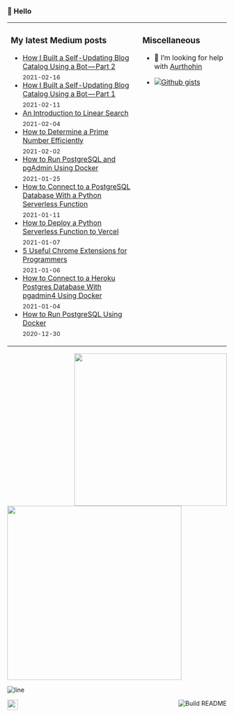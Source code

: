 ### 👋  Hello

<table>
<tr>
<td width="60%" valign="top">

### My latest Medium posts

<!-- blog starts -->
* [How I Built a Self-Updating Blog Catalog Using a Bot — Part 2](https://levelup.gitconnected.com/how-i-built-a-self-updating-blog-catalog-using-a-bot-part-2-a67968be5f42?source=rss-4430950b9342------2) <br/> <sub>2021-02-16</sub>
* [How I Built a Self-Updating Blog Catalog Using a Bot — Part 1](https://levelup.gitconnected.com/how-i-built-a-self-updating-blog-catalog-using-a-bot-part-1-bd7399ba1e4f?source=rss-4430950b9342------2) <br/> <sub>2021-02-11</sub>
* [An Introduction to Linear Search](https://medium.com/logic-gates/an-introduction-to-linear-search-269e2038e952?source=rss-4430950b9342------2) <br/> <sub>2021-02-04</sub>
* [How to Determine a Prime Number Efficiently](https://medium.com/logic-gates/how-to-determine-a-prime-number-efficiently-bca843c4d377?source=rss-4430950b9342------2) <br/> <sub>2021-02-02</sub>
* [How to Run PostgreSQL and pgAdmin Using Docker](https://towardsdatascience.com/how-to-run-postgresql-and-pgadmin-using-docker-3a6a8ae918b5?source=rss-4430950b9342------2) <br/> <sub>2021-01-25</sub>
* [How to Connect to a PostgreSQL Database With a Python Serverless Function](https://towardsdatascience.com/how-to-connect-to-a-postgresql-database-with-a-python-serverless-function-f5f3b244475?source=rss-4430950b9342------2) <br/> <sub>2021-01-11</sub>
* [How to Deploy a Python Serverless Function to Vercel](https://towardsdatascience.com/how-to-deploy-a-python-serverless-function-to-vercel-f43c8ca393a0?source=rss-4430950b9342------2) <br/> <sub>2021-01-07</sub>
* [5 Useful Chrome Extensions for Programmers](https://medium.com/logic-gates/5-useful-chrome-extensions-for-programmers-427eaac57a71?source=rss-4430950b9342------2) <br/> <sub>2021-01-06</sub>
* [How to Connect to a Heroku Postgres Database With pgadmin4 Using Docker](https://towardsdatascience.com/how-to-connect-to-a-heroku-postgres-database-with-pgadmin4-using-docker-6ac1e423ae66?source=rss-4430950b9342------2) <br/> <sub>2021-01-04</sub>
* [How to Run PostgreSQL Using Docker](https://towardsdatascience.com/how-to-run-postgresql-using-docker-15bf87b452d4?source=rss-4430950b9342------2) <br/> <sub>2020-12-30</sub>
<!-- blog ends -->
</td>
<td width="40%" valign="top">

### Miscellaneous

- 🤔 I’m looking for help with [Aurthohin][aurthohin]
<!-- https://github.com/lifeparticle/Gist-Count -->
- [![Github gists](https://gist-count.vercel.app/api?username=lifeparticle)](https://gist.github.com/lifeparticle)

</td>
</tr>
</table>

<a href="https://github.com/anuraghazra/github-readme-stats"><img src="https://github-readme-stats.vercel.app/api?username=lifeparticle&theme=dark&show_icons=true" width=350 align="right" /></a>
<!-- programmer_humor_img starts -->
<a href="https://imgur.com/r/ProgrammerHumor/ftVuAtg"><img height="400" width="400" src="https://i.imgur.com/ftVuAtg.png"></a>
<!-- programmer_humor_img ends -->

![line](https://user-images.githubusercontent.com/1612112/89610802-d9f02000-d8be-11ea-873f-aa51c23073e5.png)


[<img height="24" width="24" src="https://cdn.jsdelivr.net/npm/simple-icons@4.8.0/icons/linktree.svg" />][linktree]
[<img align="right" src="https://github.com/lifeparticle/lifeparticle/workflows/Build%20README/badge.svg" alt="Build README">][build]

[linktree]: https://linktr.ee/lifeparticle
[build]: https://github.com/lifeparticle/lifeparticle/workflows/Build%20README/badge.svg
[aurthohin]: https://github.com/lifeparticle/Aurthohin
